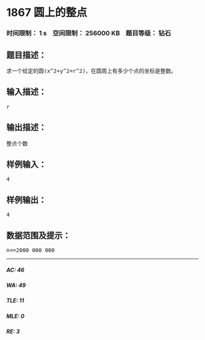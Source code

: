 # 1867 圆上的整点   
### 时间限制： 1 s&nbsp;&nbsp;&nbsp;&nbsp;空间限制： 256000 KB&nbsp;&nbsp;&nbsp;&nbsp;题目等级： 钻石  
## 题目描述：  

<pre>
求一个给定的圆(x^2+y^2=r^2)，在圆周上有多少个点的坐标是整数。
</pre>
  
  
## 输入描述：  

<pre>
r
</pre>
  
  
## 输出描述：  

<pre>
整点个数
</pre>
  
  
## 样例输入：  

<pre>
4
</pre>
  
  
## 样例输出：  

<pre>
4
</pre>
  
  
## 数据范围及提示：  

<pre>
n<=2000 000 000
</pre>
  
  
***  

##### AC: 46  
##### WA: 49  
##### TLE: 11  
##### MLE: 0  
##### RE: 3  
